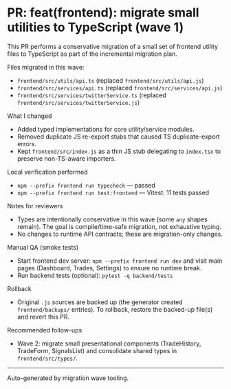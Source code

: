 # PR: feat(frontend): migrate small utilities to TypeScript (wave 1)

This PR performs a conservative migration of a small set of frontend utility files to TypeScript as part of the incremental migration plan.

Files migrated in this wave:

- `frontend/src/utils/api.ts` (replaced `frontend/src/utils/api.js`)
- `frontend/src/services/api.ts` (replaced `frontend/src/services/api.js`)
- `frontend/src/services/twitterService.ts` (replaced `frontend/src/services/twitterService.js`)

What I changed
- Added typed implementations for core utility/service modules.
- Removed duplicate JS re-export stubs that caused TS duplicate-export errors.
- Kept `frontend/src/index.js` as a thin JS stub delegating to `index.tsx` to preserve non-TS-aware importers.

Local verification performed
- `npm --prefix frontend run typecheck` — passed
- `npm --prefix frontend run test:frontend` — Vitest: 11 tests passed

Notes for reviewers
- Types are intentionally conservative in this wave (some `any` shapes remain). The goal is compile/time-safe migration, not exhaustive typing.
- No changes to runtime API contracts; these are migration-only changes.

Manual QA (smoke tests)
- Start frontend dev server: `npm --prefix frontend run dev` and visit main pages (Dashboard, Trades, Settings) to ensure no runtime break.
- Run backend tests (optional): `pytest -q backend/tests`

Rollback
- Original `.js` sources are backed up (the generator created `frontend/backups/` entries). To rollback, restore the backed-up file(s) and revert this PR.

Recommended follow-ups
- Wave 2: migrate small presentational components (TradeHistory, TradeForm, SignalsList) and consolidate shared types in `frontend/src/types/`.

---
Auto-generated by migration wave tooling.
